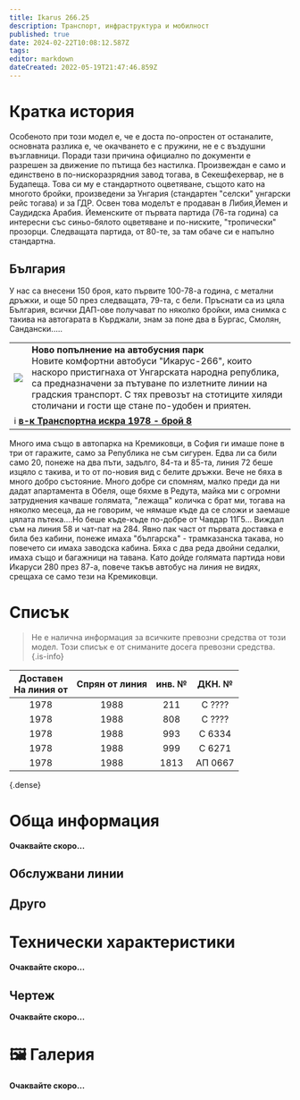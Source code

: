 ```yaml
---
title: Ikarus 266.25
description: Транспорт, инфраструктура и мобилност
published: true
date: 2024-02-22T10:08:12.587Z
tags: 
editor: markdown
dateCreated: 2022-05-19T21:47:46.859Z
---
```


# Кратка история

Особеното при този модел е, че е доста по-опростен от останалите, основната разлика е, че окачването е с пружини, не е с въздушни възглавници. Поради тази причина официално по документи е разрешен за движение по пътища без настилка. Произвеждан е само и единствено в по-нискоразрядния завод тогава, в Секешфехервар, не в Будапеща. Това си му е стандартното оцветяване, същото като на многото бройки, произведени за Унгария (стандартен "селски" унгарски рейс тогава) и за ГДР. Освен това моделът е продаван в Либия,Йемен и Саудидска Арабия. Йеменските от първата партида (76-та година) са интересни със синьо-бялото оцветяване и по-ниските, "тропически" прозорци. Следващата партида, от 80-те, за там обаче си е напълно стандартна. 

## България
У нас са внесени 150 броя, като първите 100-78-а година, с метални дръжки, и още 50 през следващата, 79-та, с бели. Пръснати са из цяла България, всички ДАП-ове получават по няколко бройки, има снимка с такива на автогарата в Кърджали, знам за поне два в Бургас, Смолян, Сандански.....

<!--следващ пост--> 
<div class="table-responsive">
<table style="width:100%">
  <tr>
    <td><img src="http://46.10.181.183:1518/trinmo/literature/vestnik-transportna-iskra/1978/1978.10.12-br8.jpg"></td>
    <td><b>Ново попълнение на автобусния парк</b><br>Новите комфортни автобуси "Икарус-266", които наскоро пристигнаха от Унгарската народна република, са предназначени за пътуване по излетните линии на градския транспорт. С тях превозът на стотиците хиляди столичани и гости ще стане по-удобен и приятен.</td>
  </tr>
  <td colspan=2 >ℹ️ <a href="/bg/literature/transportna-iskra/1978"><b>в-к Транспортна искра 1978 - брой 8</b></a> </td>
</table>
</div>



Много има също в автопарка на Кремиковци, в София ги имаше поне в три от гаражите, само за Република не съм сигурен. Едва ли са били само 20, понеже на два пъти, задълго, 84-та и 85-та, линия 72 беше изцяло с такива, и то от по-новия вид с белите дръжки. Вече не бяха в много добро състояние. Много добре си спомням, малко преди да ни дадат апартамента в Обеля, още бяхме в Редута, майка ми с огромни затруднения качваше голямата, "лежаща" количка с брат ми, тогава на няколко месеца, да не говорим, че нямаше къде да се сложи и заемаше цялата пътека....Но беше къде-къде по-добре от Чавдар 11Г5... Виждал съм на линия 58 и чат-пат на 284. Явно пак част от първата доставка е била без кабини, понеже имаха "българска" - трамказанска такава, но повечето си имаха заводска кабина. Бяха с два реда двойни седалки, имаха също и багажници на тавана. Като дойде голямата партида нови Икаруси 280 през 87-а, повече такъв автобус на линия не видях, срещаха се само тези на Кремиковци.

# Списък
> Не е налична информация за всичките превозни средства от този модел. Този списък е от сниманите досега превозни средства.
{.is-info}


| Доставен <br>На линия от | Cпрян от линия | инв. № | ДКН. № |
|:---:|:---:|:---:|:---:|
| 1978 | 1988 | 211 | С ???? |
| 1978 | 1988 | 808 | С ???? |
| 1978 | 1988 | 993 | С 6334 |
| 1978 | 1988 | 999 | С 6271 |
| 1978 | 1988 | 1813 | АП 0667 |
{.dense}

# Обща информация

**Oчаквайте скоро…**

## Обслужвани линии


## Друго

# Технически характеристики

**Oчаквайте скоро…**

## Чертеж

**Oчаквайте скоро…**

# 🖼️ Галерия

**Oчаквайте скоро…**